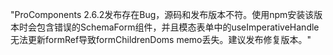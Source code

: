 "ProComponents 2.6.2发布存在Bug，源码和发布版本不符。使用npm安装该版本时会包含错误的SchemaForm组件，并且模态表单中的useImperativeHandle无法更新formRef导致formChildrenDoms memo丢失。建议发布修复版本。"
